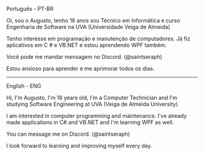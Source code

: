 Português - PT-BR 

Oi, sou o Augusto, tenho 18 anos sou Técnico em Informática e curso Engenharia de Software na UVA (Universidade Veiga de Almeida)

Tenho interesse em programação e manutenção de computadores. Já fiz aplicativos em C # e VB.NET e estou aprendendo WPF também.

Você pode me mandar mensagem no Discord. (@saintseraph)

Estou ansioso para aprender e me aprimorar todos os dias.

-----------------------------------------------------------------------------------------------------------------
English - ENG


Hi, I'm Augusto, I'm 18 years old, I'm a Computer Technician and I'm studying Software Engineering at UVA (Veiga de Almeida University)

I am interested in computer programming and maintenance. I've already made applications in C# and VB.NET and I'm learning WPF as well.

You can message me on Discord. (@saintseraph)

I look forward to learning and improving myself every day.

<!---
SeraphZz/SeraphZz is a ✨ special ✨ repository because its `README.md` (this file) appears on your GitHub profile.
You can click the Preview link to take a look at your changes.
--->
